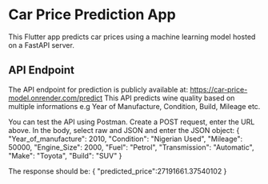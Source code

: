 # Car Price Prediction App

This Flutter app predicts car prices using a machine learning model hosted on a FastAPI server.

## API Endpoint

The API endpoint for prediction is publicly available at: https://car-price-model.onrender.com/predict
This API predicts wine quality based on multiple informations e.g Year of Manufacture, Condition, Build, Mileage etc. 

You can test the API using Postman. Create a POST request, enter the URL above. In the body, select raw and JSON and enter the JSON object: {
  "Year_of_manufacture": 2010,
  "Condition": "Nigerian Used",
  "Mileage": 50000,
  "Engine_Size": 2000,
  "Fuel": "Petrol",
  "Transmission": "Automatic",
  "Make": "Toyota",
  "Build": "SUV"
}

The response should be: 
{
    "predicted_price":27191661.37540102
}
